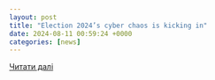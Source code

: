 ```yaml
---
layout: post
title: "Election 2024’s cyber chaos is kicking in"
date: 2024-08-11 00:59:24 +0000
categories: [news]
---
```


[Читати далі](https://www.axios.com/2024/08/11/election-cybersecurity-trump-hack)
